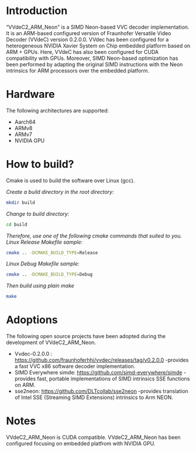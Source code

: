# Introduction
“VVdeC2_ARM_Neon” is a SIMD Neon-based VVC decoder implementation. It is an ARM-based configured version of Fraunhofer Versatile Video Decoder (VVdeC) version 0.2.0.0. VVdec has been configured for a heterogeneous NVIDIA Xavier System on Chip embedded platform based on ARM + GPUs. Here, VVdeC has also been configured for CUDA compatibility with GPUs. Moreover, SIMD Neon-based optimization has been performed by adapting the original SIMD instructions with the Neon intrinsics for ARM processors over the embedded platform.
 
# Hardware
The following architectures are supported:
- Aarch64
- ARMv8
- ARMv7 
- NVIDIA GPU

# How to build?
Cmake is used to build the software over Linux (gcc). 

_Create a build directory in the root directory:_
```sh
mkdir build
```
_Change to build directory:_

```sh
cd build
```

_Therefore, use one of the following cmake commands that suited to you. 
Linux Release Makefile sample:_

```sh
cmake .. -DCMAKE_BUILD_TYPE=Release
```

_Linux Debug Makefile sample:_

```sh
cmake .. -DCMAKE_BUILD_TYPE=Debug
```

 
_Then build using plain make_
```sh
make
```

# Adoptions
The following open source projects have been adopted during the development of VVdeC2_ARM_Neon. 

- Vvdec-0.2.0.0 : https://github.com/fraunhoferhhi/vvdec/releases/tag/v0.2.0.0 -provides a fast VVC x86 software decoder implementation.
- SIMD Everywhere simde: https://github.com/simd-everywhere/simde -provides fast, portable implementations of SIMD intrinsics SSE functions on ARM.
- sse2neon: https://github.com/DLTcollab/sse2neon -provides translation of Intel SSE (Streaming SIMD Extensions) intrinsics to Arm NEON.

# Notes
VVdeC2_ARM_Neon is CUDA compatible. VVdeC2_ARM_Neon has been configured focusing on embedded platfrom with NVIDIA GPU. 
